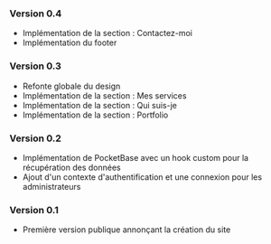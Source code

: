 ### Version 0.4

- Implémentation de la section : Contactez-moi
- Implémentation du footer

### Version 0.3

- Refonte globale du design
- Implémentation de la section : Mes services
- Implémentation de la section : Qui suis-je
- Implémentation de la section : Portfolio

### Version 0.2

- Implémentation de PocketBase avec un hook custom pour la récupération des données
- Ajout d'un contexte d'authentification et une connexion pour les administrateurs

### Version 0.1

- Première version publique annonçant la création du site
